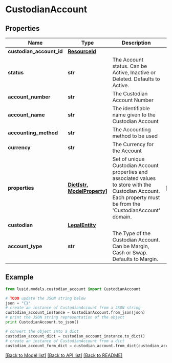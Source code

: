# CustodianAccount


## Properties
Name | Type | Description | Notes
------------ | ------------- | ------------- | -------------
**custodian_account_id** | [**ResourceId**](ResourceId.md) |  | 
**status** | **str** | The Account status. Can be Active, Inactive or Deleted. Defaults to Active. | 
**account_number** | **str** | The Custodian Account Number | 
**account_name** | **str** | The identifiable name given to the Custodian Account | 
**accounting_method** | **str** | The Accounting method to be used | 
**currency** | **str** | The Currency for the Account | 
**properties** | [**Dict[str, ModelProperty]**](ModelProperty.md) | Set of unique Custodian Account properties and associated values to store with the Custodian Account. Each property must be from the &#39;CustodianAccount&#39; domain. | [optional] 
**custodian** | [**LegalEntity**](LegalEntity.md) |  | 
**account_type** | **str** | The Type of the Custodian Account. Can be Margin, Cash or Swap. Defaults to Margin. | 

## Example

```python
from lusid.models.custodian_account import CustodianAccount

# TODO update the JSON string below
json = "{}"
# create an instance of CustodianAccount from a JSON string
custodian_account_instance = CustodianAccount.from_json(json)
# print the JSON string representation of the object
print CustodianAccount.to_json()

# convert the object into a dict
custodian_account_dict = custodian_account_instance.to_dict()
# create an instance of CustodianAccount from a dict
custodian_account_form_dict = custodian_account.from_dict(custodian_account_dict)
```
[[Back to Model list]](../README.md#documentation-for-models) [[Back to API list]](../README.md#documentation-for-api-endpoints) [[Back to README]](../README.md)


